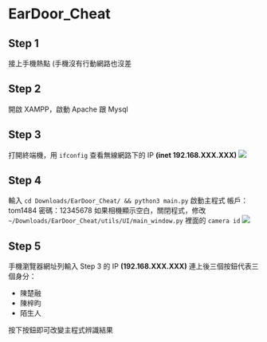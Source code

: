# EarDoor_Cheat

## Step 1
接上手機熱點 (手機沒有行動網路也沒差

## Step 2
開啟 XAMPP，啟動 Apache 跟 Mysql

## Step 3
打開終端機，用 `ifconfig` 查看無線網路下的 IP **(inet 192.168.XXX.XXX)**
![](https://i.imgur.com/Jol0euV.png)

## Step 4
輸入 `cd Downloads/EarDoor_Cheat/ && python3 main.py` 啟動主程式
帳戶：tom1484
密碼：12345678
如果相機顯示空白，關閉程式，修改 `~/Downloads/EarDoor_Cheat/utils/UI/main_window.py` 裡面的 `camera id`
![](https://i.imgur.com/ZEbDgbO.png)


## Step 5
手機瀏覽器網址列輸入 Step 3 的 IP **(192.168.XXX.XXX)**
連上後三個按鈕代表三個身分：

* 陳楚融
* 陳梓昀
* 陌生人

按下按鈕即可改變主程式辨識結果
